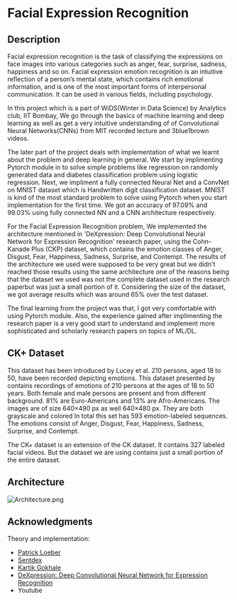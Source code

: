 # Facial Expression Recognition

## Description

Facial expression recognition is the task of classifying the expressions on face images into various categories such as anger, fear, surprise, sadness, happiness and so on. Facial expression emotion recognition is an intuitive reflection of a person’s mental state, which contains rich emotional information, and is one of the most important forms of interpersonal communication. It can be used in various fields, including psychology. 

In this project which is a part of WiDS(Winter in Data Science) by Analytics club, IIT Bombay, We go through the basics of machine learning and deep learning as well as get a very intuitive understanding of of Convolutional Neural Networks(CNNs) from MIT recorded lecture and 3blue1brown videos. 

The later part of the project deals with implementation of what we learnt about the problem and deep learning in general. We start by implimenting Pytorch module in to solve simple problems like regression on randomly generated data and diabetes classification problem using logistic regression. Next, we impliment a fully connected Neural Net and a ConvNet on MNIST dataset which is Handwritten digit classification dataset. MNIST is kind of the most standard problem to solve using Pytorch when you start implementation for the first time. We got an accuracy of 97.09% and 99.03% using fully connected NN and a CNN architecture respectively.

For the Facial Expression Recognition problem, We implemented the architecture mentioned in 'DeXpression: Deep Convolutional Neural Network for Expression Recognition' research paper, using the Cohn-Kanade Plus (CKP) dataset, which contains the emotion classes of Anger, Disgust, Fear, Happiness, Sadness, Surprise, and Contempt. The results of the architecture we used were supposed to be very great but we didn't reached those results using the same architecture one of the reasons being that the dataset we used was not the complete dataset used in the research paperbut was just a small portion of it. Considering the size of the dataset, we got average results which was around 65% over the test dataset. 

The final learning from the project was that, I got very comfortable with using Pytorch module. Also, the experience gained after implimenting the research paper is a very good start to understand and implement more sophisticated and scholarly research papers on topics of ML/DL. 



## CK+ Dataset

This dataset has been introduced by Lucey et al. 210 persons, aged 18 to 50, have been recorded depicting emotions. This dataset presented by contains recordings of emotions of 210 persons at the ages of 18 to 50 years. Both female and male persons are present and from different background. 81% are Euro-Americans and 13% are Afro-Americans. The images are of size 640×490 px as well 640×480 px. They are both grayscale and colored In total this set has 593 emotion-labeled sequences. The emotions consist of Anger, Disgust, Fear, Happiness, Sadness, Surprise, and Contempt. 

The CK+ dataset is an extension of the CK dataset. It contains 327 labeled facial videos. But the dataset we are using contains just a small portion of the entire dataset.


## Architecture
![](Architecture.png "Architecture.png")

## Acknowledgments

Theory and implementation:
* [Patrick Loeber](https://www.youtube.com/@patloeber)
* [Sentdex](https://www.youtube.com/@sentdex)
* [Kartik Gokhale](https://github.com/AWorldOfChaos)
* [DeXpression: Deep Convolutional Neural Network for Expression Recognition](https://arxiv.org/pdf/1509.05371v2.pdf)
* Youtube
